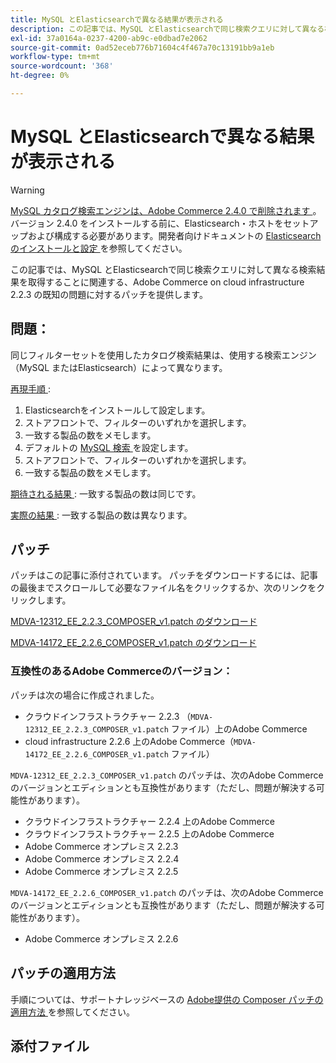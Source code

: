 ```yaml
---
title: MySQL とElasticsearchで異なる結果が表示される
description: この記事では、MySQL とElasticsearchで同じ検索クエリに対して異なる検索結果を取得することに関連する、Adobe Commerce on cloud infrastructure 2.2.3 の既知の問題に対するパッチを提供します。
exl-id: 37a0164a-0237-4200-ab9c-e0dbad7e2062
source-git-commit: 0ad52eceb776b71604c4f467a70c13191bb9a1eb
workflow-type: tm+mt
source-wordcount: '368'
ht-degree: 0%

---
```


# MySQL とElasticsearchで異なる結果が表示される

>[!WARNING]
>
> [MySQL カタログ検索エンジンは、Adobe Commerce 2.4.0 で削除されます ](/help/announcements/adobe-commerce-announcements/mysql-catalog-search-engine-will-be-removed-in-magento-2-4-0.md)。 バージョン 2.4.0 をインストールする前に、Elasticsearch・ホストをセットアップおよび構成する必要があります。開発者向けドキュメントの [Elasticsearchのインストールと設定 ](https://devdocs.magento.com/guides/v2.3/config-guide/elasticsearch/es-overview.html) を参照してください。

この記事では、MySQL とElasticsearchで同じ検索クエリに対して異なる検索結果を取得することに関連する、Adobe Commerce on cloud infrastructure 2.2.3 の既知の問題に対するパッチを提供します。

## 問題：

同じフィルターセットを使用したカタログ検索結果は、使用する検索エンジン（MySQL またはElasticsearch）によって異なります。

<u> 再現手順 </u> :

1. Elasticsearchをインストールして設定します。
1. ストアフロントで、フィルターのいずれかを選択します。
1. 一致する製品の数をメモします。
1. デフォルトの [MySQL 検索 ](/help/announcements/adobe-commerce-announcements/mysql-catalog-search-engine-will-be-removed-in-magento-2-4-0.md) を設定します。
1. ストアフロントで、フィルターのいずれかを選択します。
1. 一致する製品の数をメモします。

<u> 期待される結果 </u>:
一致する製品の数は同じです。

<u> 実際の結果 </u>:
一致する製品の数は異なります。

## パッチ

パッチはこの記事に添付されています。 パッチをダウンロードするには、記事の最後までスクロールして必要なファイル名をクリックするか、次のリンクをクリックします。

[MDVA-12312\_EE\_2.2.3\_COMPOSER\_v1.patch のダウンロード](assets/MDVA-12312_EE_2.2.3_COMPOSER_v1.patch.zip)

[MDVA-14172\_EE\_2.2.6\_COMPOSER\_v1.patch のダウンロード](assets/MDVA-14172_EE_2.2.6_COMPOSER_v1.patch.zip)

### 互換性のあるAdobe Commerceのバージョン：

パッチは次の場合に作成されました。

* クラウドインフラストラクチャー 2.2.3 （`MDVA-12312_EE_2.2.3_COMPOSER_v1.patch` ファイル）上のAdobe Commerce
* cloud infrastructure 2.2.6 上のAdobe Commerce（`MDVA-14172_EE_2.2.6_COMPOSER_v1.patch` ファイル）

`MDVA-12312_EE_2.2.3_COMPOSER_v1.patch` のパッチは、次のAdobe Commerceのバージョンとエディションとも互換性があります（ただし、問題が解決する可能性があります）。

* クラウドインフラストラクチャー 2.2.4 上のAdobe Commerce
* クラウドインフラストラクチャー 2.2.5 上のAdobe Commerce
* Adobe Commerce オンプレミス 2.2.3
* Adobe Commerce オンプレミス 2.2.4
* Adobe Commerce オンプレミス 2.2.5

`MDVA-14172_EE_2.2.6_COMPOSER_v1.patch` のパッチは、次のAdobe Commerceのバージョンとエディションとも互換性があります（ただし、問題が解決する可能性があります）。

* Adobe Commerce オンプレミス 2.2.6

## パッチの適用方法

手順については、サポートナレッジベースの [Adobe提供の Composer パッチの適用方法 ](/help/how-to/general/how-to-apply-a-composer-patch-provided-by-magento.md) を参照してください。

## 添付ファイル
